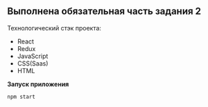 ## Выполнена обязательная часть задания 2

Технологический стэк проекта:

- React
- Redux
- JavaScript
- CSS(Saas)
- HTML

**Запуск приложения**

```bash
npm start
```
